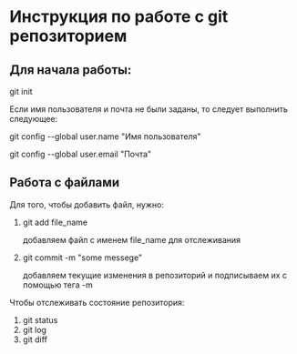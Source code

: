 # Инструкция по работе с git репозиторием

## Для начала работы:
git init

Если имя пользователя и почта не были заданы, то следует выполнить следующее:

git config --global user.name "Имя пользователя"

git config --global user.email "Почта"

## Работа с файлами
Для того, чтобы добавить файл, нужно:
1. git add file_name

   добавляем файл с именем file_name для отслеживания
2. git commit -m "some messege"

   добавляем текущие изменения в репозиторий и подписываем их с помощью тега -m

Чтобы отслеживать состояние репозитория:

1. git status
2. git log
3. git diff

